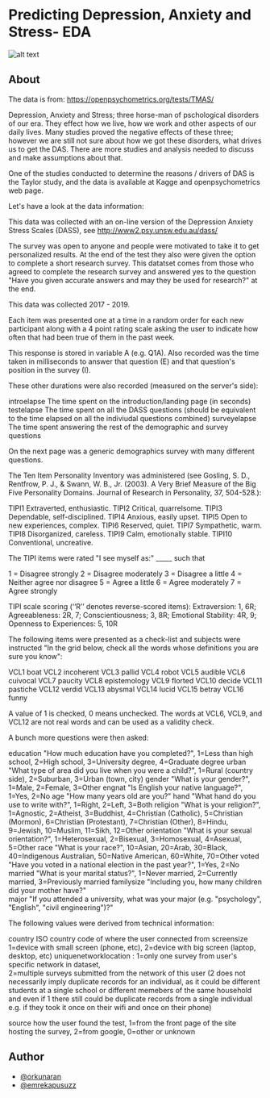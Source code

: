 
# Predicting Depression, Anxiety and Stress- EDA

![alt text](https://www-assets.perkbox.com/media/7058/i960/22a5cdad3b473bc9ff2a.jpg)




## About

The data is from: https://openpsychometrics.org/tests/TMAS/

Depression, Anxiety and Stress; three horse-man of pschological disorders of our era. They effect how we live, how we work and other aspects of our daily lives. Many studies proved the negative effects of these three; however we are still not sure about how we got these disorders, what drives us to get the DAS. There are more studies and analysis needed to discuss and make assumptions about that.

One of the studies conducted to determine the reasons / drivers of DAS is the Taylor study, and the data is available at Kagge and openpsychometrics web page.

Let's have a look at the data information:

This data was collected with an on-line version of the Depression Anxiety Stress
Scales (DASS), see http://www2.psy.unsw.edu.au/dass/

The survey was open to anyone and people were motivated to take it to get 
personalized results. At the end of the test they also were given the option to 
complete a short research survey. 
This datatset comes from those who agreed to complete the research survey and answered 
yes to the question "Have you given accurate answers and may they be used for research?" 
at the end.

This data was collected 2017 - 2019.

Each item was presented one at a time in a random order for each new participant 
along with a 4 point rating scale asking the user to indicate how often that had 
been true of them in the past week.

This response is stored in variable A (e.g. Q1A). 
Also recorded was the time taken in milliseconds to answer that question (E)
and that question's position in the survey (I).

These other durations were also recorded (measured on the server's side):

introelapse        The time spent on the introduction/landing page (in seconds)
testelapse        The time spent on all the DASS questions (should be equivalent to the time elapsed on all the indiviudal questions combined)
surveyelapse    The time spent answering the rest of the demographic and survey questions

On the next page was a generic demographics survey with many different questions.

The Ten Item Personality Inventory was administered 
(see Gosling, S. D., Rentfrow, P. J., & Swann, W. B., Jr. (2003). 
A Very Brief Measure of the Big Five Personality Domains. Journal of Research in Personality, 37, 504-528.):

TIPI1    Extraverted, enthusiastic.
TIPI2    Critical, quarrelsome.
TIPI3    Dependable, self-disciplined.
TIPI4    Anxious, easily upset.
TIPI5    Open to new experiences, complex.
TIPI6    Reserved, quiet.
TIPI7    Sympathetic, warm.
TIPI8    Disorganized, careless.
TIPI9    Calm, emotionally stable.
TIPI10    Conventional, uncreative.

The TIPI items were rated "I see myself as:" _____ such that

1 = Disagree strongly
2 = Disagree moderately
3 = Disagree a little
4 = Neither agree nor disagree
5 = Agree a little
6 = Agree moderately
7 = Agree strongly

TIPI scale scoring (‘‘R’’ denotes reverse-scored items): Extraversion: 1, 6R; Agreeableness: 2R, 7;
Conscientiousness; 3, 8R; Emotional Stability: 4R, 9; Openness to Experiences: 5, 10R

The following items were presented as a check-list and subjects were instructed "In the grid below, check all the words whose definitions you are sure you know":

VCL1    boat
VCL2    incoherent
VCL3    pallid
VCL4    robot
VCL5    audible
VCL6    cuivocal
VCL7    paucity
VCL8    epistemology
VCL9    florted
VCL10    decide
VCL11    pastiche
VCL12    verdid
VCL13    abysmal
VCL14    lucid
VCL15    betray
VCL16    funny

A value of 1 is checked, 0 means unchecked. The words at VCL6, VCL9, and VCL12
are not real words and can be used as a validity check.

A bunch more questions were then asked:


education    "How much education have you completed?", 1=Less than high school, 2=High school, 3=University degree, 4=Graduate degree
urban        "What type of area did you live when you were a child?", 1=Rural  (country side), 2=Suburban, 3=Urban (town, city)
gender       "What is your gender?", 1=Male, 2=Female, 3=Other
engnat       "Is English your native language?", 1=Yes, 2=No
age          "How many years old are you?"
hand         "What hand do you use to write with?", 1=Right, 2=Left, 3=Both
religion     "What is your religion?", 1=Agnostic, 2=Atheist, 3=Buddhist, 4=Christian (Catholic), 5=Christian (Mormon), 6=Christian (Protestant),  7=Christian (Other), 8=Hindu, 9=Jewish, 10=Muslim, 11=Sikh, 12=Other
orientation  "What is your sexual orientation?", 1=Heterosexual, 2=Bisexual, 3=Homosexual, 4=Asexual, 5=Other
race        "What is your race?", 10=Asian, 20=Arab, 30=Black, 40=Indigenous Australian, 50=Native American, 60=White, 70=Other
voted       "Have you voted in a national election in the past year?", 1=Yes, 2=No
married     "What is your marital status?", 1=Never married, 2=Currently married, 3=Previously married
familysize  "Including you, how many children did  your mother have?"        
major       "If you attended a university, what was your major (e.g. "psychology",  "English", "civil engineering")?"

The following values were derived from technical information:

country      ISO country code of where the user connected from
screensize   1=device with small screen (phone, etc), 2=device with big screen (laptop, desktop, etc)
uniquenetworklocation :     1=only one survey from user's specific network in dataset,  
2=multiple surveys submitted from the network of this user (2 does not necessarily imply 
duplicate records for an individual, as it could be different students at a single school 
or different memebers of the same household and even if 1 there still could be duplicate records 
from a single individual e.g. if they took it once  on their wifi and once on their phone)

source       how the user found the test, 1=from the front page of the site hosting
the survey, 2=from google, 0=other or unknown



  
## Author

- [@orkunaran](https://github.com/orkunaran)
- [@emrekapusuzz](https://github.com/emrekapusuzz)

  